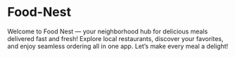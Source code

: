 # Food-Nest
Welcome to Food Nest — your neighborhood hub for delicious meals delivered fast and fresh! Explore local restaurants, discover your favorites, and enjoy seamless ordering all in one app. Let’s make every meal a delight!
